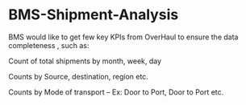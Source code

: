 # BMS-Shipment-Analysis

BMS would like to get few key KPIs from OverHaul to ensure the data completeness , such as:

Count of total shipments by month, week, day

Counts by Source, destination, region etc.

Counts by Mode of transport – Ex: Door to Port, Door to Port etc.
